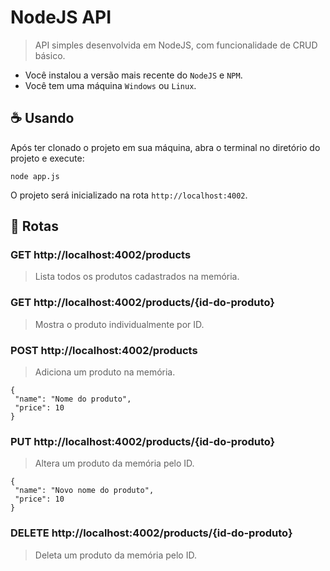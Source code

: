 # NodeJS API

> API simples desenvolvida em NodeJS, com funcionalidade de CRUD básico.

* Você instalou a versão mais recente do `NodeJS` e `NPM`.
* Você tem uma máquina `Windows` ou `Linux`. 


## ☕ Usando

Após ter clonado o projeto em sua máquina, abra o terminal no diretório do projeto e execute:

```
node app.js
``` 

O projeto será inicializado na rota `http://localhost:4002`.

## 🔸 Rotas

### GET http://localhost:4002/products

> Lista todos os produtos cadastrados na memória.

### GET http://localhost:4002/products/{id-do-produto}

> Mostra o produto individualmente por ID.


### POST http://localhost:4002/products

> Adiciona um produto na memória.

 ```
 {
  "name": "Nome do produto",
  "price": 10
 }
 ```
 
 ### PUT http://localhost:4002/products/{id-do-produto}

> Altera um produto da memória pelo ID.

 ```
 {
  "name": "Novo nome do produto",
  "price": 10
 }
 ```
 
  ### DELETE http://localhost:4002/products/{id-do-produto}

> Deleta um produto da memória pelo ID.

 
 

